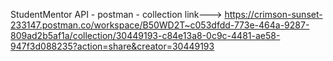 StudentMentor API - postman - collection link--->
https://crimson-sunset-233147.postman.co/workspace/B50WD2T~c053dfdd-773e-464a-9287-809ad2b5af1a/collection/30449193-c84e13a8-0c9c-4481-ae58-947f3d088235?action=share&creator=30449193